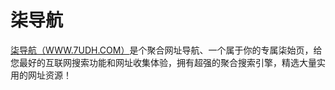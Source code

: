 # 柒导航
<a href="https://www.7udh.com/" target="_blank">柒导航（WWW.7UDH.COM）</a>是个聚合网址导航、一个属于你的专属柒始页，给您最好的互联网搜索功能和网址收集体验，拥有超强的聚合搜索引擎，精选大量实用的网址资源！</a>
